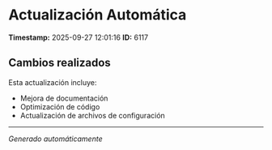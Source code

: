 # Actualización Automática

**Timestamp:** 2025-09-27 12:01:16
**ID:** 6117

## Cambios realizados

Esta actualización incluye:
- Mejora de documentación
- Optimización de código
- Actualización de archivos de configuración

---
*Generado automáticamente*
